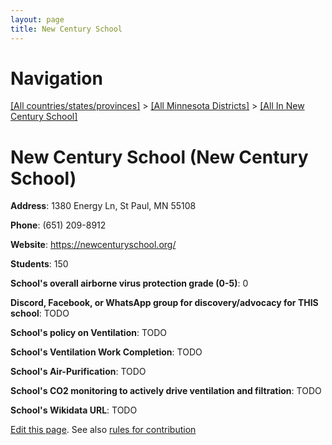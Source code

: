 ```yaml
---
layout: page
title: New Century School
---
```

# Navigation

[[All countries/states/provinces]](../../..) > [[All Minnesota Districts]](../..) > [[All In New Century School]](..)

# New Century School (New Century School)

**Address**: 1380 Energy Ln, St Paul, MN 55108

**Phone**: (651) 209-8912

**Website**: <https://newcenturyschool.org/>

**Students**: 150

**School's overall airborne virus protection grade (0-5)**: 0

**Discord, Facebook, or WhatsApp group for discovery/advocacy for THIS school**: TODO

**School's policy on Ventilation**: TODO

**School's Ventilation Work Completion**: TODO

**School's Air-Purification**: TODO

**School's CO2 monitoring to actively drive ventilation and filtration**: TODO

**School's Wikidata URL**: TODO


[Edit this page](https://github.com/ventilate-schools/MN/edit/main/./New_Century_School/New_Century_School.md). See also [rules for contribution](../../../contribution-rules/)